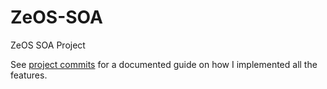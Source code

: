 # ZeOS-SOA
ZeOS SOA Project

See [project commits](https://github.com/hialvaro/ZeOS-SOA/commits/main) for a documented guide on how I implemented all the features.
